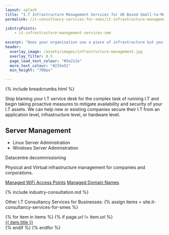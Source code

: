 ```yaml
---
layout: splash
title: "I.T Infrastructure Management Services for UK Based Small-to-Medium-Sized Enterprise Businesses (SMEs)"
permalink: /it-consultancy-services-for-smes/it-infrastructure-management-services

jsEntryPoints:
    - it-infrastructure-management-services-sme
    
excerpt: "Does your organisation use a piece of infrastructure but you're unsure how to manage it? We may be able to help..."
header:
  overlay_image: /assets/images/infrastructure-management.jpg
  overlay_filter: 0.5 
  page_lead_text_colour: "#5e212e"
  more_text_colour: "#215e51"
  min_height: "700px"

---
```


{% include breadcrumbs.html %}


Stop blaming your I.T service desk for the complex task of running I.T and begin taking proactive measures to mitigate availability and security of your I.T assets. We can help new or existing companies secure their I.T from an application level, infrastructure level, or hardware level.


## <i class="fas fa-user-tie page-title-icon" aria-hidden="true"></i> Server Management

- Linux Server Administration
- Windows Server Administration

Datacentre decommissioning

Physical and Viirtual infrastructure management for companies and corporations.

[Managed WiFi Access Points](/)
[Managed Domain Names](/)

{% include industry-consultation.md %}

Other I.T Consultancy Services for Businesses:
{% assign items = site.it-consultancy-services-for-smes %}

<section>
    <div class="row">
        {% for item in items %}
            {% if page.url != item.url %}
                <div class="col-xs-12 col-sm-6 col-md-4 reason-container">
                    <div class="reason-item">
                            <div class="item-title">
                                <a href="{{ item.url }}">{{ item.title }}</a>
                            </div>
                    </div>
                </div>
            {% endif %}
        {% endfor %}
    </div>
</section>